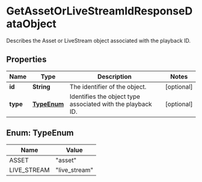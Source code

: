 

# GetAssetOrLiveStreamIdResponseDataObject

Describes the Asset or LiveStream object associated with the playback ID.
## Properties

Name | Type | Description | Notes
------------ | ------------- | ------------- | -------------
**id** | **String** | The identifier of the object. |  [optional]
**type** | [**TypeEnum**](#TypeEnum) | Identifies the object type associated with the playback ID. |  [optional]



## Enum: TypeEnum

Name | Value
---- | -----
ASSET | &quot;asset&quot;
LIVE_STREAM | &quot;live_stream&quot;




